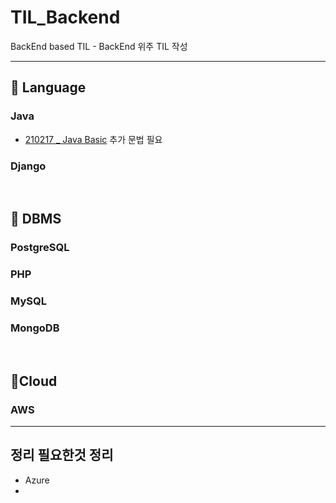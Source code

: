 # TIL_Backend
BackEnd based TIL - BackEnd 위주 TIL 작성

------------------

## 🥨 Language
### Java
  * [210217 _ Java Basic](https://github.com/dmsdl950823/TIL_Backend/blob/main/Langauge/Java/210217_Java%20Basic.md) 추가 문법 필요

### Django

<br>

## 🥨 DBMS
### PostgreSQL
### PHP
### MySQL
### MongoDB

<br>

## 🥨Cloud
### AWS

---------------------------

## 정리 필요한것 정리
* Azure
* 
